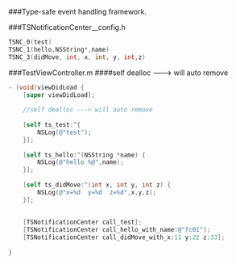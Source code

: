 ###Type-safe event handling framework.

###TSNotificationCenter__config.h

```objective-c
TSNC_0(test)
TSNC_1(hello,NSString*,name)
TSNC_3(didMove, int, x, int, y, int,z)

```

###TestViewController.m
####self dealloc ---> will auto remove

```objective-c
- (void)viewDidLoad {
    [super viewDidLoad];
    
    //self dealloc ---> will auto remove
    
    [self ts_test:^{
        NSLog(@"test");
    }];
    
    [self ts_hello:^(NSString *name) {
        NSLog(@"hello %@",name);
    }];
    
    [self ts_didMove:^(int x, int y, int z) {
        NSLog(@"x=%d  y=%d  z=%d",x,y,z);
    }];
    
    
    [TSNotificationCenter call_test];
    [TSNotificationCenter call_hello_with_name:@"fc01"];
    [TSNotificationCenter call_didMove_with_x:11 y:22 z:33];
    
}
```

